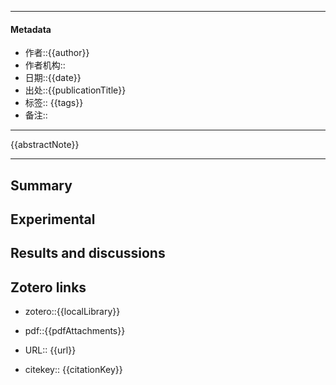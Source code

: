 ***
#### Metadata
- 作者::{{author}}
- 作者机构:: 
- 日期::{{date}}
- 出处::{{publicationTitle}} 
- 标签:: {{tags}}
- 备注:: 

***
{{abstractNote}}

---
## Summary

## Experimental

## Results and discussions

## Zotero links

- zotero::{{localLibrary}}

- pdf::{{pdfAttachments}}

- URL:: {{url}}

- citekey:: {{citationKey}}